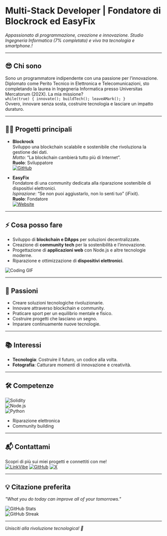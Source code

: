 # Multi-Stack Developer | Fondatore di Blockrock ed EasyFix

*Appassionato di programmazione, creazione e innovazione. Studio Ingegneria Informatica (7% completato) e vivo tra tecnologia e smartphone.!*

---

## 😎 Chi sono
Sono un programmatore indipendente con una passione per l’innovazione. Diplomato come Perito Tecnico in Elettronica e Telecomunicazioni, sto completando la laurea in Ingegneria Informatica presso Universitas Mercatorum (202X). La mia missione?  
```while(true) { innovate(); buildTech(); leaveAMark(); }```  
Ovvero, innovare senza sosta, costruire tecnologia e lasciare un impatto duraturo.

---

## 👨‍💻 Progetti principali
- **Blockrock**  
  Sviluppo una blockchain scalabile e sostenibile che rivoluziona la gestione dei dati.  
  *Motto*: “La blockchain cambierà tutto più di Internet”.  
  **Ruolo**: Sviluppatore  
  [![GitHub](https://img.shields.io/badge/GitHub-Blockrock-blue)](https://github.com/tuo_username/blockrock)

- **EasyFix**  
  Fondatore di una community dedicata alla riparazione sostenibile di dispositivi elettronici.  
  *Ispirazione*: “Se non puoi aggiustarlo, non lo senti tuo” (iFixit).  
  **Ruolo**: Fondatore  
  [![Website](https://img.shields.io/badge/Website-EasyFix-green)](https://easyfix.example.com)

---

## ⚡ Cosa posso fare
- Sviluppo di **blockchain e DApps** per soluzioni decentralizzate.  
- Creazione di **community tech** per la sostenibilità e l’innovazione.  
- Progettazione di **applicazioni web** con Node.js e altre tecnologie moderne.  
- Riparazione e ottimizzazione di **dispositivi elettronici**.  

![Coding GIF](https://media.giphy.com/media/qgQUggAC3Pfv687qPC/giphy.gif)

---

## 🌟 Passioni
- Creare soluzioni tecnologiche rivoluzionarie.  
- Innovare attraverso blockchain e community.  
- Praticare sport per un equilibrio mentale e fisico.  
- Costruire progetti che lasciano un segno.  
- Imparare continuamente nuove tecnologie.

---

## 📚 Interessi
- **Tecnologia**: Costruire il futuro, un codice alla volta.  
- **Fotografia**: Catturare momenti di innovazione e creatività.

---

## 🛠️ Competenze
![Solidity](https://img.shields.io/badge/Solidity-%23363636.svg?style=flat&logo=solidity)  
![Node.js](https://img.shields.io/badge/Node.js-%2343853D.svg?style=flat&logo=node.js)  
![Python](https://img.shields.io/badge/Python-%2314354C.svg?style=flat&logo=python)  
- Riparazione elettronica  
- Community building

---

## 📬 Contattami
Scopri di più sui miei progetti e connettiti con me!  
[![LinkVibe](https://img.shields.io/badge/LinkVibe-%40tuo_profilo-blue)](https://linkvibe.com/tuo_profilo](https://linkvibes.netlify.app/))  
[![GitHub](https://img.shields.io/badge/GitHub-tuo_username-black)](https://github.com/tuo_username](https://github.com/BlockRockAdmin))  
[![X](https://img.shields.io/badge/X-%40tuo_profilo-blue)](https://x.com/tuo_profilo](https://x.com/alessandrolupi9))

---

## 💡 Citazione preferita
*"What you do today can improve all of your tomorrows."*  

![GitHub Stats](https://github-readme-stats.vercel.app/api?username=tuo_username&show_icons=true&theme=radical)  
![GitHub Streak](https://github-readme-streak-stats.herokuapp.com/?user=tuo_username&theme=radical)

---

*Unisciti alla rivoluzione tecnologica! 🚀*
